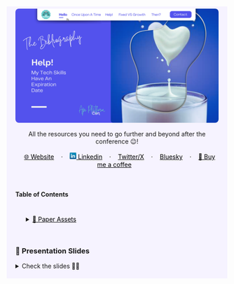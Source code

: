 <!-- RESOURCES COVER -->
<div style="background-color: #F6F3FF; padding: 20px" class="markdown-body">
<p style="margin-top: -15px">
  <a href="https://github.com/HelviraG/conferences.resources/blob/main/%5BEN%5Dtech_skills_expiration/events/api_platform_conference/README.md">
    <img style="border-radius: 8px" src="../../assets/images/covers/api_platform_con_cover.png" alt="Help! My Tech Skills Have An Expiration Date - Api Platform Conference" />
  </a>
</p>

  <p align="center">
    All the resources you need to go further and beyond after the conference 😉!
    <br />
    <br />
    <a href="https://helvira.dev" style="padding: 6px 12px; color: black" onmouseover="this.style.color='purple'; this.style.fontWeight=''" onmouseleave="this.style.color='black'">🌐 Website</a>
    ·
    <a href="https://linkedin.com/helvira-dev" style="padding: 6px 12px; color: black" onmouseover="this.style.color='purple';fontSize=''" onmouseleave="this.style.color='black'; this.style.fontWeight='normal'; fontSize='12px'"><img src="../../assets/images/linkedin.png" width="15px" alt="linkedin logo"/> Linkedin</a>
    ·
    <a href="https://twitter.com/helvira_g" style="padding: 6px 12px; color: black" onmouseover="this.style.color='purple';" onmouseleave="this.style.color='black'">Twitter/X</a>
    ·
    <a href="https://bsky.app/profile/helvira.bsky.social" style="padding: 6px 12px; color: black" onmouseover="this.style.color='purple';" onmouseleave="this.style.color='black'">Bluesky</a>
    ·
    <a href="https://www.buymeacoffee.com/helvira" style="padding: 6px 12px; color: black" onmouseover="this.style.color='purple';" onmouseleave="this.style.color='black'">🥤 Buy me a coffee</a>
  </p>

  <br />

  <!-- TABLE OF CONTENTS -->
#### Table of Contents

  <ol style="list-style-type: none; margin-top: 40px;">
    <li>
      <!-- SCIENTIFIC PRESS SECTION -->
      <details>
        <summary>
          <a href="https://github.com/HelviraG/conferences.resources/blob/main/%5BEN%5Dtech_skills_expiration/sections/PaperAssets.md#%EF%B8%8F-paper-assets" style="color: black" onmouseover="this.style.fontWeight='700';this.style.color='#6A42AB';" onmouseout="this.style.fontWeight='';this.style.color='black';">📰 Paper Assets</a>
        </summary>
          <ul style="list-style-type: none">
            <!-- USED DURING PRESENTATION SECTION -->
            <details style="margin-top: 20px">
            <summary>
              <a href="https://github.com/HelviraG/conferences.resources/blob/main/%5BEN%5Dtech_skills_expiration/sections/PaperAssets.md#%EF%B8%8F-paper-assets" style="color: black" onmouseover="this.style.fontWeight='700';this.style.color='#6A42AB';" onmouseout="this.style.fontWeight='';this.style.color='black';">Seen through the presentation</a>
            </summary>
            <ul style="list-style-type: none">
                <li style="margin-top: 10px">
                    <a href="https://github.com/HelviraG/conferences.resources/blob/main/%5BEN%5Dtech_skills_expiration/sections/PaperAssets.md#%EF%B8%8F-impostor-phenomenon-in-software-engineers" style="color: black" onmouseover="this.style.fontWeight='700';this.style.color='#6A42AB';" onmouseout="this.style.fontWeight='';this.style.color='black';">🧷 Impostor Phenomenon in Software Engineers</a>
                </li>
                <li style="margin-top: 10px">
                    <a href="https://github.com/HelviraG/conferences.resources/blob/main/%5BEN%5Dtech_skills_expiration/sections/PaperAssets.md#%EF%B8%8F-impostor-syndrome-in-final-year-computer-science-students-an-eye-tracking-and-biometrics-study" style="color: black" onmouseover="this.style.fontWeight='700';this.style.color='#6A42AB';" onmouseout="this.style.fontWeight='';this.style.color='black';">🧷 Impostor Syndrome in Final Year Computer Science Students: An Eye Tracking and Biometrics Study</a>
                </li>
                <li style="margin-top: 10px">
                    <a href="https://github.com/HelviraG/conferences.resources/blob/main/%5BEN%5Dtech_skills_expiration/sections/PaperAssets.md#%EF%B8%8F-different-degrees-of-skill-obsolescence-across-hard-and-soft-skills-and-the-role-of-lifelong-learning-for-labor-market-outcomes" style="color: black" onmouseover="this.style.fontWeight='700';this.style.color='#6A42AB';" onmouseout="this.style.fontWeight='';this.style.color='black';">🧷 Different Degrees of Skill Obsolescence across Hard and Soft Skills and the Role of Lifelong Learning for Labor Market Outcomes</a>
                </li>
                <li style="margin-top: 10px">
                    <a href="https://github.com/HelviraG/conferences.resources/blob/main/%5BEN%5Dtech_skills_expiration/sections/PaperAssets.md#%EF%B8%8F-computerization-obsolescence-and-the-length-of-working-life" style="color: black" onmouseover="this.style.fontWeight='700';this.style.color='#6A42AB';" onmouseout="this.style.fontWeight='';this.style.color='black';">🧷 Computerization, obsolescence and the length of working life</a>
                </li>
                <li style="margin-top: 10px">
                    <a href="https://github.com/HelviraG/conferences.resources/blob/main/%5BEN%5Dtech_skills_expiration/sections/PaperAssets.md#%EF%B8%8F-leveraging-a-dualfocused-growth-mindset-to-boost-employee-resilience-and-work-wellbeing-evidence-from-a-twowave-survey-and-an-intervention-study" style="color: black" onmouseover="this.style.fontWeight='700';this.style.color='#6A42AB';" onmouseout="this.style.fontWeight='';this.style.color='black';">🧷 Leveraging a Dual‐Focused Growth Mindset to Boost Employee Resilience and Work Well‐Being: Evidence From a Two‐Wave Survey and an Intervention Study</a>
                </li>
            </ul>
            </details>
            <!-- MORE TO READ SECTION -->
            <details style="margin-top: 20px">
            <summary>
              <a href="https://github.com/HelviraG/conferences.resources/blob/main/%5BEN%5Dtech_skills_expiration/sections/PaperAssets.md#-read-more" style="color: black" onmouseover="this.style.fontWeight='700';this.style.color='#6A42AB';" onmouseout="this.style.fontWeight='';this.style.color='black';">🔎 More to read</a>
            </summary>
            <ul style="list-style-type: none">
              <li style="margin-top: 8px">
                <a href="https://github.com/HelviraG/conferences.resources/blob/main/%5BEN%5Dtech_skills_expiration/sections/PaperAssets.md#%EF%B8%8F-wanted-self-doubting-employeesmanagers-scoring-positively-on-impostorism-favor-insecure-employees-in-task-delegation" style="color: black" onmouseover="this.style.fontWeight='700';this.style.color='#6A42AB';" onmouseout="this.style.fontWeight='';this.style.color='black';">🧷 Wanted: Self-doubting employees—Managers scoring positively on impostorism favor insecure employees in task delegation</a>
              </li>
              <li style="margin-top: 8px">
                <a href="https://github.com/HelviraG/conferences.resources/blob/main/%5BEN%5Dtech_skills_expiration/sections/PaperAssets.md#%EF%B8%8F-%EF%B8%8F%EF%B8%8F-the-phenomenology-of-the-impostor-phenomenon" style="color: black" onmouseover="this.style.fontWeight='700';this.style.color='#6A42AB';" onmouseout="this.style.fontWeight='';this.style.color='black';">🧷 The phenomenology of the impostor phenomenon</a>
              </li>
              <li style="margin-top: 8px">
                <a href="https://github.com/HelviraG/conferences.resources/blob/main/%5BEN%5Dtech_skills_expiration/sections/PaperAssets.md#%EF%B8%8F-%EF%B8%8F%EF%B8%8F-growing-a-growth-mindset-characterizing-how-and-why-undergraduate-students-mindsets-change" style="color: black" onmouseover="this.style.fontWeight='700';this.style.color='#6A42AB';" onmouseout="this.style.fontWeight='';this.style.color='black';">🧷 Growing a growth mindset: characterizing how and why undergraduate students’ mindsets change</a>
              </li>
              <li style="margin-top: 8px">
                <a href="https://github.com/HelviraG/conferences.resources/blob/main/%5BEN%5Dtech_skills_expiration/sections/PaperAssets.md#%EF%B8%8F-%EF%B8%8F%EF%B8%8F-transforming-software-development-evaluating-the-efficiency-and-challenges-of-github-copilot-in-real-world-projects" style="color: black" onmouseover="this.style.fontWeight='700';this.style.color='#6A42AB';" onmouseout="this.style.fontWeight='';this.style.color='black';">🧷 Transforming Software Development: Evaluating the Efficiency and Challenges of GitHub Copilot in Real-World Projects</a>
              </li>
              <li style="margin-top: 8px">
                <a href="https://github.com/HelviraG/conferences.resources/blob/main/%5BEN%5Dtech_skills_expiration/sections/PaperAssets.md#%EF%B8%8F-%EF%B8%8F%EF%B8%8F-assessing-obsolescence-of-software-engineers" style="color: black" onmouseover="this.style.fontWeight='700';this.style.color='#6A42AB';" onmouseout="this.style.fontWeight='';this.style.color='black';">🧷 Assessing Obsolescence of Software Engineers</a>
              </li>
            </ul>
            </details>
          </ul>
      </details>
    </li>
  </ol>
  <br />

### 💽 Presentation Slides

<details>
    <summary>Check the slides 🤨🧐</summary>
    <ul>
        <li>
            <img style="border-radius: 8px" src="../../assets/slides/slide_2.jpg" alt="Help! My Tech Skills Have An Expiration Date - API Platform Conference Slides" />
            <img style="border-radius: 8px" src="../../assets/slides/slide_3.jpg" alt="Help! My Tech Skills Have An Expiration Date - API Platform Conference Slides" />
           <img style="border-radius: 8px" src="../../assets/slides/slide_4.jpg" alt="Help! My Tech Skills Have An Expiration Date - API Platform Conference Slides" />
           <img style="border-radius: 8px" src="../../assets/slides/slide_5.jpg" alt="Help! My Tech Skills Have An Expiration Date - API Platform Conference Slides" />
            <img style="border-radius: 8px" src="../../assets/slides/slide_6.jpg" alt="Help! My Tech Skills Have An Expiration Date - API Platform Conference Slides" />
            <img style="border-radius: 8px" src="../../assets/slides/slide_7.jpg" alt="Help! My Tech Skills Have An Expiration Date - API Platform Conference Slides" />
            <img style="border-radius: 8px" src="../../assets/slides/slide_7.jpg" alt="Help! My Tech Skills Have An Expiration Date - API Platform Conference Slides" />
            <img style="border-radius: 8px" src="../../assets/slides/slide_8.jpg" alt="Help! My Tech Skills Have An Expiration Date - API Platform Conference Slides" />
            <img style="border-radius: 8px" src="../../assets/slides/slide_9.jpg" alt="Help! My Tech Skills Have An Expiration Date - API Platform Conference Slides" />
            <img style="border-radius: 8px" src="../../assets/slides/slide_10.jpg" alt="Help! My Tech Skills Have An Expiration Date - API Platform Conference Slides" />
            <img style="border-radius: 8px" src="../../assets/slides/slide_11.jpg" alt="Help! My Tech Skills Have An Expiration Date - API Platform Conference Slides" />
            <img style="border-radius: 8px" src="../../assets/slides/slide_12.jpg" alt="Help! My Tech Skills Have An Expiration Date - API Platform Conference Slides" />
            <img style="border-radius: 8px" src="../../assets/slides/slide_13.jpg" alt="Help! My Tech Skills Have An Expiration Date - API Platform Conference Slides" />
            <img style="border-radius: 8px" src="../../assets/slides/slide_14.jpg" alt="Help! My Tech Skills Have An Expiration Date - API Platform Conference Slides" />
            <img style="border-radius: 8px" src="../../assets/slides/slide_15.jpg" alt="Help! My Tech Skills Have An Expiration Date - API Platform Conference Slides" />
            <img style="border-radius: 8px" src="../../assets/slides/slide_16.jpg" alt="Help! My Tech Skills Have An Expiration Date - API Platform Conference Slides" />
            <img style="border-radius: 8px" src="../../assets/slides/slide_17.jpg" alt="Help! My Tech Skills Have An Expiration Date - API Platform Conference Slides" />
            <img style="border-radius: 8px" src="../../assets/slides/slide_18.jpg" alt="Help! My Tech Skills Have An Expiration Date - API Platform Conference Slides" />
            <img style="border-radius: 8px" src="../../assets/slides/slide_19.jpg" alt="Help! My Tech Skills Have An Expiration Date - API Platform Conference Slides" />
            <img style="border-radius: 8px" src="../../assets/slides/slide_20.jpg" alt="Help! My Tech Skills Have An Expiration Date - API Platform Conference Slides" />
            <img style="border-radius: 8px" src="../../assets/slides/slide_21.jpg" alt="Help! My Tech Skills Have An Expiration Date - API Platform Conference Slides" />
            <img style="border-radius: 8px" src="../../assets/slides/slide_22.jpg" alt="Help! My Tech Skills Have An Expiration Date - API Platform Conference Slides" />
            <img style="border-radius: 8px" src="../../assets/slides/slide_23.jpg" alt="Help! My Tech Skills Have An Expiration Date - API Platform Conference Slides" />
            <img style="border-radius: 8px" src="../../assets/slides/slide_24.jpg" alt="Help! My Tech Skills Have An Expiration Date - API Platform Conference Slides" />
            <img style="border-radius: 8px" src="../../assets/slides/slide_25.jpg" alt="Help! My Tech Skills Have An Expiration Date - API Platform Conference Slides" />
            <img style="border-radius: 8px" src="../../assets/slides/slide_26.jpg" alt="Help! My Tech Skills Have An Expiration Date - API Platform Conference Slides" />
            <img style="border-radius: 8px" src="../../assets/slides/slide_27.jpg" alt="Help! My Tech Skills Have An Expiration Date - API Platform Conference Slides" />
            <img style="border-radius: 8px" src="../../assets/slides/slide_28.jpg" alt="Help! My Tech Skills Have An Expiration Date - API Platform Conference Slides" />
            <img style="border-radius: 8px" src="../../assets/slides/slide_29.jpg" alt="Help! My Tech Skills Have An Expiration Date - API Platform Conference Slides" />
            <img style="border-radius: 8px" src="../../assets/slides/slide_30.jpg" alt="Help! My Tech Skills Have An Expiration Date - API Platform Conference Slides" />
            <img style="border-radius: 8px" src="../../assets/slides/slide_31.jpg" alt="Help! My Tech Skills Have An Expiration Date - API Platform Conference Slides" />
            <img style="border-radius: 8px" src="../../assets/slides/slide_32.jpg" alt="Help! My Tech Skills Have An Expiration Date - API Platform Conference Slides" />
            <img style="border-radius: 8px" src="../../assets/slides/slide_33.jpg" alt="Help! My Tech Skills Have An Expiration Date - API Platform Conference Slides" />
            <img style="border-radius: 8px" src="../../assets/slides/slide_34.jpg" alt="Help! My Tech Skills Have An Expiration Date - API Platform Conference Slides" />
            <img style="border-radius: 8px" src="../../assets/slides/slide_35.jpg" alt="Help! My Tech Skills Have An Expiration Date - API Platform Conference Slides" />
            <img style="border-radius: 8px" src="../../assets/slides/slide_36.jpg" alt="Help! My Tech Skills Have An Expiration Date - API Platform Conference Slides" />
            <img style="border-radius: 8px" src="../../assets/slides/slide_37.jpg" alt="Help! My Tech Skills Have An Expiration Date - API Platform Conference Slides" />
            <img style="border-radius: 8px" src="../../assets/slides/slide_38.jpg" alt="Help! My Tech Skills Have An Expiration Date - API Platform Conference Slides" />
            <img style="border-radius: 8px" src="../../assets/slides/slide_39.jpg" alt="Help! My Tech Skills Have An Expiration Date - API Platform Conference Slides" />
            <img style="border-radius: 8px" src="../../assets/slides/slide_40.jpg" alt="Help! My Tech Skills Have An Expiration Date - API Platform Conference Slides" />
            <img style="border-radius: 8px" src="../../assets/slides/slide_41.jpg" alt="Help! My Tech Skills Have An Expiration Date - API Platform Conference Slides" />
            <img style="border-radius: 8px" src="../../assets/slides/slide_42.jpg" alt="Help! My Tech Skills Have An Expiration Date - API Platform Conference Slides" />
        </li>
    </ul>
</details>

</div>